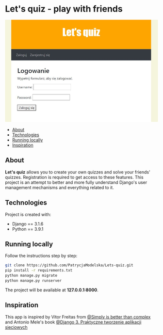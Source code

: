 # Let's quiz - play with friends
![tekst alternatywny](./images/dashboard.JPG)

* [About](#about)
* [Technologies](#technologies)
* [Running locally](#running-locally)
* [Inspiration](#inspiration)

## About
**Let's quiz** allows you to create your own quizzes and solve your 
friends' quizzes. Registration is required to get access to these features.
This project is an attempt to better and more fully understand 
Django's user management mechanisms and everything related to it.

## Technologies
Project is created with:
* Django == 3.1.6
* Python == 3.9.1
	
## Running locally
Follow the instructions step by step:

```bash
git clone https://github.com/PatrycjaModelska/Lets-quiz.git
pip install -r requirements.txt
python manage.py migrate
python manage.py runserver
```

The project will be available at **127.0.0.1:8000**.

## Inspiration
This app is inspired by Vitor Freitas from [@Simply is better than complex](https://simpleisbetterthancomplex.com/tutorial/2018/01/18/how-to-implement-multiple-user-types-with-django.html#practical-example)
and Antonio Mele's book [@Django 3. Praktyczne tworzenie aplikacji sieciowych](https://helion.pl/ksiazki/django-3-praktyczne-tworzenie-aplikacji-sieciowych-wydanie-iii-antonio-mel,dj3pt3.htm#format/d)
